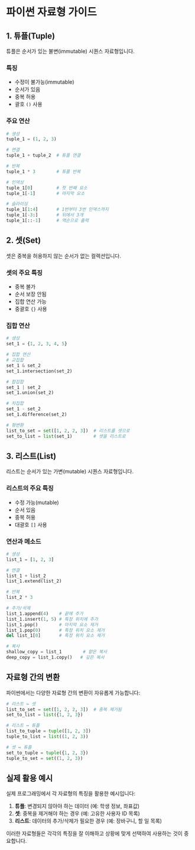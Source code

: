 # 파이썬 자료형 가이드

## 1. 튜플(Tuple)

튜플은 순서가 있는 불변(immutable) 시퀀스 자료형입니다.

### 특징

- 수정이 불가능(immutable)
- 순서가 있음
- 중복 허용
- 괄호 `()` 사용

### 주요 연산

```python
# 생성
tuple_1 = (1, 2, 3)

# 연결
tuple_1 + tuple_2  # 튜플 연결

# 반복
tuple_1 * 3        # 튜플 반복

# 인덱싱
tuple_1[0]         # 첫 번째 요소
tuple_1[-1]        # 마지막 요소

# 슬라이싱
tuple_1[1:4]       # 1번부터 3번 인덱스까지
tuple_1[-3:]       # 뒤에서 3개
tuple_1[::-1]      # 역순으로 출력
```

## 2. 셋(Set)

셋은 중복을 허용하지 않는 순서가 없는 컬렉션입니다.

### 셋의 주요 특징

- 중복 불가
- 순서 보장 안됨
- 집합 연산 가능
- 중괄호 `{}` 사용

### 집합 연산

```python
# 생성
set_1 = {1, 2, 3, 4, 5}

# 집합 연산
# 교집합
set_1 & set_2
set_1.intersection(set_2)

# 합집합
set_1 | set_2
set_1.union(set_2)

# 차집합
set_1 - set_2
set_1.difference(set_2)

# 형변환
list_to_set = set([1, 2, 2, 3])  # 리스트를 셋으로
set_to_list = list(set_1)        # 셋을 리스트로
```

## 3. 리스트(List)

리스트는 순서가 있는 가변(mutable) 시퀀스 자료형입니다.

### 리스트의 주요 특징

- 수정 가능(mutable)
- 순서 있음
- 중복 허용
- 대괄호 `[]` 사용

### 연산과 메소드

```python
# 생성
list_1 = [1, 2, 3]

# 연결
list_1 + list_2
list_1.extend(list_2)

# 반복
list_2 * 3

# 추가/삭제
list_1.append(4)    # 끝에 추가
list_1.insert(1, 5) # 특정 위치에 추가
list_1.pop()        # 마지막 요소 제거
list_1.pop(0)       # 특정 위치 요소 제거
del list_1[0]       # 특정 위치 요소 제거

# 복사
shallow_copy = list_1        # 얕은 복사
deep_copy = list_1.copy()   # 깊은 복사
```

## 자료형 간의 변환

파이썬에서는 다양한 자료형 간의 변환이 자유롭게 가능합니다:

```python
# 리스트 ↔ 셋
list_to_set = set([1, 2, 2, 3])  # 중복 제거됨
set_to_list = list({1, 2, 3})

# 리스트 ↔ 튜플
list_to_tuple = tuple([1, 2, 3])
tuple_to_list = list((1, 2, 3))

# 셋 ↔ 튜플
set_to_tuple = tuple({1, 2, 3})
tuple_to_set = set((1, 2, 3))
```

## 실제 활용 예시

실제 프로그래밍에서 각 자료형의 특징을 활용한 예시입니다:

1. **튜플**: 변경되지 않아야 하는 데이터 (예: 학생 정보, 좌표값)
2. **셋**: 중복을 제거해야 하는 경우 (예: 고유한 사용자 ID 목록)
3. **리스트**: 데이터의 추가/삭제가 필요한 경우 (예: 장바구니, 할 일 목록)

이러한 자료형들은 각각의 특징을 잘 이해하고 상황에 맞게 선택하여 사용하는 것이 중요합니다.
